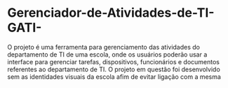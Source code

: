 # Gerenciador-de-Atividades-de-TI-GATI-
O projeto é uma ferramenta para gerenciamento das atividades do departamento de TI de uma escola, onde os usuários poderão usar a interface para gerenciar tarefas, dispositivos, funcionários e documentos referentes ao departamento de TI. O projeto em questão foi desenvolvido sem as identidades visuais da escola afim de evitar ligação com a mesma 
